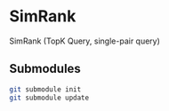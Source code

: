 # SimRank

SimRank (TopK Query, single-pair query)

## Submodules

```zsh
git submodule init
git submodule update
```
